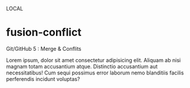 LOCAL
# fusion-conflict
Git/GitHub 5 : Merge &amp; Conflits

Lorem ipsum, dolor sit amet consectetur adipisicing elit. 
Aliquam ab nisi magnam totam accusantium atque. 
Distinctio accusantium aut necessitatibus! 
Cum sequi possimus error laborum nemo blanditiis facilis perferendis incidunt voluptas?
